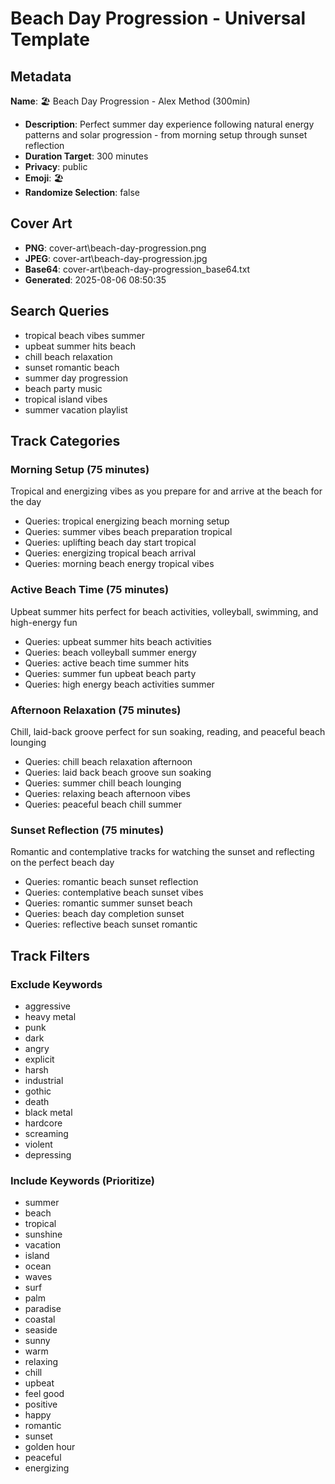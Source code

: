 # Beach Day Progression - Universal Template

## Metadata

**Name**: 🏖️ Beach Day Progression - Alex Method (300min)
- **Description**: Perfect summer day experience following natural energy patterns and solar progression - from morning setup through sunset reflection
- **Duration Target**: 300 minutes
- **Privacy**: public
- **Emoji**: 🏖️
- **Randomize Selection**: false


## Cover Art
- **PNG**: cover-art\beach-day-progression.png
- **JPEG**: cover-art\beach-day-progression.jpg
- **Base64**: cover-art\beach-day-progression_base64.txt
- **Generated**: 2025-08-06 08:50:35

## Search Queries
- tropical beach vibes summer
- upbeat summer hits beach
- chill beach relaxation
- sunset romantic beach
- summer day progression
- beach party music
- tropical island vibes
- summer vacation playlist

## Track Categories

### Morning Setup (75 minutes)
Tropical and energizing vibes as you prepare for and arrive at the beach for the day
- Queries: tropical energizing beach morning setup
- Queries: summer vibes beach preparation tropical
- Queries: uplifting beach day start tropical
- Queries: energizing tropical beach arrival
- Queries: morning beach energy tropical vibes

### Active Beach Time (75 minutes)
Upbeat summer hits perfect for beach activities, volleyball, swimming, and high-energy fun
- Queries: upbeat summer hits beach activities
- Queries: beach volleyball summer energy
- Queries: active beach time summer hits
- Queries: summer fun upbeat beach party
- Queries: high energy beach activities summer

### Afternoon Relaxation (75 minutes)
Chill, laid-back groove perfect for sun soaking, reading, and peaceful beach lounging
- Queries: chill beach relaxation afternoon
- Queries: laid back beach groove sun soaking
- Queries: summer chill beach lounging
- Queries: relaxing beach afternoon vibes
- Queries: peaceful beach chill summer

### Sunset Reflection (75 minutes)
Romantic and contemplative tracks for watching the sunset and reflecting on the perfect beach day
- Queries: romantic beach sunset reflection
- Queries: contemplative beach sunset vibes
- Queries: romantic summer sunset beach
- Queries: beach day completion sunset
- Queries: reflective beach sunset romantic

## Track Filters

### Exclude Keywords
- aggressive
- heavy metal
- punk
- dark
- angry
- explicit
- harsh
- industrial
- gothic
- death
- black metal
- hardcore
- screaming
- violent
- depressing

### Include Keywords (Prioritize)
- summer
- beach
- tropical
- sunshine
- vacation
- island
- ocean
- waves
- surf
- palm
- paradise
- coastal
- seaside
- sunny
- warm
- relaxing
- chill
- upbeat
- feel good
- positive
- happy
- romantic
- sunset
- golden hour
- peaceful
- energizing

